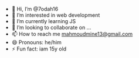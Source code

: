 - 👋 Hi, I’m @7odah16
- 👀 I’m interested in web development
- 🌱 I’m currently learning JS
- 💞️ I’m looking to collaborate on ...
- 📫 How to reach me mahmoudmine13@gmail.com
- 😄 Pronouns: he/him
- ⚡ Fun fact: iam 15y old

<!---
7odah16/7odah16 is a ✨ special ✨ repository because its `README.md` (this file) appears on your GitHub profile.
You can click the Preview link to take a look at your changes.
--->
